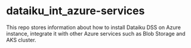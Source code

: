 # dataiku_int_azure-services
This repo stores information about how to install Dataiku DSS on Azure instance, integrate it with other Azure services such as Blob Storage and AKS cluster.
